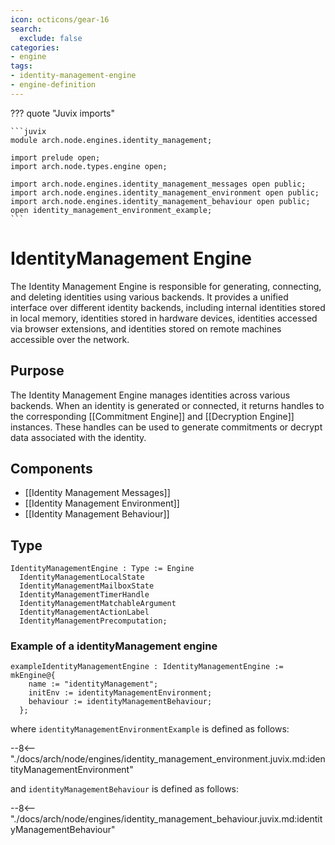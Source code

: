 ```yaml
---
icon: octicons/gear-16
search:
  exclude: false
categories:
- engine
tags:
- identity-management-engine
- engine-definition
---
```


??? quote "Juvix imports"

    ```juvix
    module arch.node.engines.identity_management;

    import prelude open;
    import arch.node.types.engine open;

    import arch.node.engines.identity_management_messages open public;
    import arch.node.engines.identity_management_environment open public;
    import arch.node.engines.identity_management_behaviour open public;
    open identity_management_environment_example;
    ```

# IdentityManagement Engine

The Identity Management Engine is responsible for generating, connecting, and deleting
identities using various backends. It provides a unified interface over different identity
backends, including internal identities stored in local memory, identities stored in
hardware devices, identities accessed via browser extensions, and identities stored on
remote machines accessible over the network.

## Purpose

The Identity Management Engine manages identities across various backends. When an identity
is generated or connected, it returns handles to the corresponding [[Commitment Engine]] and 
[[Decryption Engine]] instances. These handles can be used to generate commitments or decrypt
data associated with the identity.

## Components

- [[Identity Management Messages]]
- [[Identity Management Environment]]
- [[Identity Management Behaviour]]

## Type

<!-- --8<-- [start:IdentityManagementEngine] -->
```juvix
IdentityManagementEngine : Type := Engine
  IdentityManagementLocalState
  IdentityManagementMailboxState
  IdentityManagementTimerHandle
  IdentityManagementMatchableArgument
  IdentityManagementActionLabel
  IdentityManagementPrecomputation;
```
<!-- --8<-- [end:IdentityManagementEngine] -->

### Example of a identityManagement engine

<!-- --8<-- [start:exampleIdentityManagementEngine] -->
```juvix
exampleIdentityManagementEngine : IdentityManagementEngine := mkEngine@{
    name := "identityManagement";
    initEnv := identityManagementEnvironment;
    behaviour := identityManagementBehaviour;
  };
```
<!-- --8<-- [end:exampleIdentityManagementEngine] -->

where `identityManagementEnvironmentExample` is defined as follows:

--8<-- "./docs/arch/node/engines/identity_management_environment.juvix.md:identityManagementEnvironment"

and `identityManagementBehaviour` is defined as follows:

--8<-- "./docs/arch/node/engines/identity_management_behaviour.juvix.md:identityManagementBehaviour"